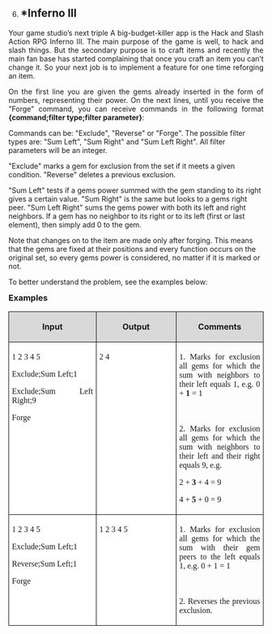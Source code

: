 <OL START=6>
	<LI><H2 CLASS="western" ALIGN=JUSTIFY>*Inferno III</H2>
</OL>
<P CLASS="western" ALIGN=JUSTIFY STYLE="margin-bottom: 0.14in">Your
game studio’s next triple A big-budget-killer app is the Hack and
Slash Action RPG Inferno III. The main purpose of the game is well,
to hack and slash things. But the secondary purpose is to craft items
and recently the main fan base has started complaining that once you
craft an item you can’t change it. So your next job is to implement
a feature for one time reforging an item.</P>
<P CLASS="western" ALIGN=JUSTIFY STYLE="margin-bottom: 0.14in">On the
first line you are given the gems already inserted in the form of
numbers, representing their power. On the next lines, until you
receive the &quot;Forge&quot; command, you can receive commands in
the following format <B>{command;filter type;filter parameter}</B>:</P>
<P CLASS="western" STYLE="margin-bottom: 0.14in">Commands can be:
&quot;Exclude&quot;, &quot;Reverse&quot; or &quot;Forge&quot;. The
possible filter types are: &quot;Sum Left&quot;, &quot;Sum Right&quot;
and &quot;Sum Left Right&quot;. All filter parameters will be an
integer. 
</P>
<P CLASS="western" STYLE="margin-bottom: 0.14in">&quot;Exclude&quot;
marks a gem for exclusion from the set if it meets a given condition.
&quot;Reverse&quot; deletes a previous exclusion.</P>
<P CLASS="western" STYLE="margin-bottom: 0.14in">&quot;Sum Left&quot;
tests if a gems power summed with the gem standing to its right gives
a certain value. &quot;Sum Right&quot; is the same but looks to a
gems right peer. &quot;Sum Left Right&quot; sums the gems power with
both its left and right neighbors. If a gem has no neighbor to its
right or to its left (first or last element), then simply add 0 to
the gem.</P>
<P CLASS="western" STYLE="margin-bottom: 0.14in">Note that changes on
to the item are made only after forging. This means that the gems are
fixed at their positions and every function occurs on the original
set, so every gems power is considered, no matter if it is marked or
not. 
</P>
<P CLASS="western" STYLE="margin-bottom: 0.14in">To better understand
the problem, see the examples below:</P>
<H3 CLASS="western" ALIGN=JUSTIFY STYLE="margin-top: 0in">Examples</H3>
<TABLE WIDTH=624 CELLPADDING=4 CELLSPACING=0>
	<COL WIDTH=201>
	<COL WIDTH=196>
	<COL WIDTH=201>
	<TR VALIGN=TOP>
		<TD WIDTH=201 BGCOLOR="#d9d9d9" STYLE="border: 1px solid #00000a; padding-top: 0.04in; padding-bottom: 0.04in; padding-left: 0.06in; padding-right: 0.06in">
			<P CLASS="western" ALIGN=CENTER><B>Input</B></P>
		</TD>
		<TD WIDTH=196 BGCOLOR="#d9d9d9" STYLE="border: 1px solid #00000a; padding-top: 0.04in; padding-bottom: 0.04in; padding-left: 0.06in; padding-right: 0.06in">
			<P CLASS="western" ALIGN=CENTER><B>Output</B></P>
		</TD>
		<TD WIDTH=201 BGCOLOR="#d9d9d9" STYLE="border: 1px solid #00000a; padding: 0.04in 0.06in">
			<P CLASS="western" ALIGN=CENTER><B>Comments</B></P>
		</TD>
	</TR>
	<TR VALIGN=TOP>
		<TD WIDTH=201 BGCOLOR="#ffffff" STYLE="border: 1px solid #00000a; padding-top: 0.04in; padding-bottom: 0.04in; padding-left: 0.06in; padding-right: 0.06in">
			<P CLASS="western" ALIGN=JUSTIFY STYLE="margin-bottom: 0in"><FONT FACE="Consolas, serif">1
			2 3 4 5</FONT></P>
			<P CLASS="western" ALIGN=JUSTIFY STYLE="margin-bottom: 0in"><FONT FACE="Consolas, serif">Exclude;Sum
			Left;1</FONT></P>
			<P CLASS="western" ALIGN=JUSTIFY STYLE="margin-bottom: 0in"><FONT FACE="Consolas, serif">Exclude;Sum
			Left Right;9</FONT></P>
			<P CLASS="western" ALIGN=JUSTIFY><FONT FACE="Consolas, serif">Forge</FONT></P>
		</TD>
		<TD WIDTH=196 BGCOLOR="#ffffff" STYLE="border: 1px solid #00000a; padding-top: 0.04in; padding-bottom: 0.04in; padding-left: 0.06in; padding-right: 0.06in">
			<P CLASS="western" ALIGN=JUSTIFY><FONT FACE="Consolas, serif">2 4</FONT></P>
		</TD>
		<TD WIDTH=201 STYLE="border: 1px solid #00000a; padding: 0.04in 0.06in">
			<P CLASS="western" ALIGN=JUSTIFY STYLE="margin-bottom: 0in"><FONT FACE="Consolas, serif">1.
			Marks for exclusion all gems for which the sum with neighbors to
			their left equals 1, e.g. 0 + </FONT><FONT FACE="Consolas, serif"><B>1</B></FONT><FONT FACE="Consolas, serif">
			= 1</FONT></P>
			<P CLASS="western" ALIGN=JUSTIFY STYLE="margin-bottom: 0in"><BR>
			</P>
			<P CLASS="western" ALIGN=JUSTIFY STYLE="margin-bottom: 0in"><FONT FACE="Consolas, serif">2.
			Marks for exclusion all gems for which the sum with neighbors to
			their left and their right equals 9, e.g. </FONT>
			</P>
			<P CLASS="western" ALIGN=JUSTIFY STYLE="margin-bottom: 0in"><FONT FACE="Consolas, serif">2
			+ </FONT><FONT FACE="Consolas, serif"><B>3</B></FONT><FONT FACE="Consolas, serif">
			+ 4 = 9</FONT></P>
			<P CLASS="western" ALIGN=JUSTIFY><FONT FACE="Consolas, serif">4 +
			</FONT><FONT FACE="Consolas, serif"><B>5</B></FONT><FONT FACE="Consolas, serif">
			+ 0 = 9</FONT></P>
		</TD>
	</TR>
	<TR VALIGN=TOP>
		<TD WIDTH=201 BGCOLOR="#ffffff" STYLE="border: 1px solid #00000a; padding-top: 0.04in; padding-bottom: 0.04in; padding-left: 0.06in; padding-right: 0.06in">
			<P CLASS="western" ALIGN=JUSTIFY STYLE="margin-bottom: 0in"><FONT FACE="Consolas, serif">1
			2 3 4 5</FONT></P>
			<P CLASS="western" ALIGN=JUSTIFY STYLE="margin-bottom: 0in"><FONT FACE="Consolas, serif">Exclude;Sum
			Left;1</FONT></P>
			<P CLASS="western" ALIGN=JUSTIFY STYLE="margin-bottom: 0in"><FONT FACE="Consolas, serif">Reverse;Sum
			Left;1</FONT></P>
			<P CLASS="western" ALIGN=JUSTIFY><FONT FACE="Consolas, serif">Forge</FONT></P>
		</TD>
		<TD WIDTH=196 BGCOLOR="#ffffff" STYLE="border: 1px solid #00000a; padding-top: 0.04in; padding-bottom: 0.04in; padding-left: 0.06in; padding-right: 0.06in">
			<P CLASS="western" ALIGN=JUSTIFY><FONT FACE="Consolas, serif">1 2
			3 4 5</FONT></P>
		</TD>
		<TD WIDTH=201 STYLE="border: 1px solid #00000a; padding: 0.04in 0.06in">
			<P CLASS="western" ALIGN=JUSTIFY STYLE="margin-bottom: 0in"><FONT FACE="Consolas, serif">1.
			Marks for exclusion all gems for which the sum with their gem
			peers to the left equals 1, e.g. 0 + 1 = 1</FONT></P>
			<P CLASS="western" ALIGN=JUSTIFY STYLE="margin-bottom: 0in"><BR>
			</P>
			<P CLASS="western" ALIGN=JUSTIFY><FONT FACE="Consolas, serif">2.
			Reverses the previous exclusion.</FONT></P>
		</TD>
	</TR>
</TABLE>